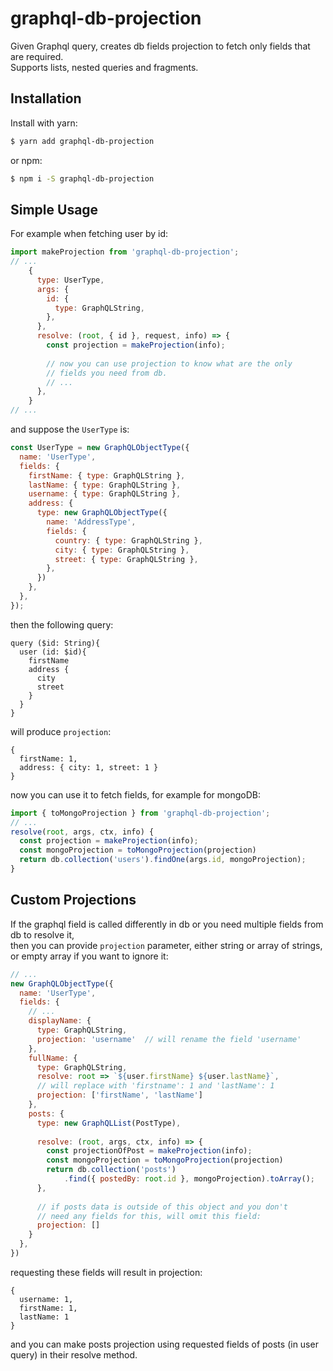 # graphql-db-projection

Given Graphql query, creates db fields projection to fetch only fields that are required.
<br/>Supports lists, nested queries and fragments.

## Installation

Install with yarn:

```bash
$ yarn add graphql-db-projection
```

or npm:

```bash
$ npm i -S graphql-db-projection
```

## Simple Usage
For example when fetching user by id:
```js
import makeProjection from 'graphql-db-projection';
// ...
    {
      type: UserType,
      args: {
        id: {
          type: GraphQLString,
        },
      },
      resolve: (root, { id }, request, info) => {
        const projection = makeProjection(info);
        
        // now you can use projection to know what are the only
        // fields you need from db.
        // ...
      },
    }
// ...
```
and suppose the `UserType` is:
```js
const UserType = new GraphQLObjectType({
  name: 'UserType',
  fields: {
    firstName: { type: GraphQLString },
    lastName: { type: GraphQLString },
    username: { type: GraphQLString },
    address: {
      type: new GraphQLObjectType({
        name: 'AddressType',
        fields: {
          country: { type: GraphQLString },
          city: { type: GraphQLString },
          street: { type: GraphQLString },
        },
      })
    },
  },
});
```
then the following query:
```
query ($id: String){
  user (id: $id){
    firstName
    address {
      city
      street
    }
  }
}
```
will produce `projection`:
```
{ 
  firstName: 1,
  address: { city: 1, street: 1 }
}
```
now you can use it to fetch fields, for example for mongoDB:
```js
import { toMongoProjection } from 'graphql-db-projection';
// ...
resolve(root, args, ctx, info) {
  const projection = makeProjection(info);
  const mongoProjection = toMongoProjection(projection)
  return db.collection('users').findOne(args.id, mongoProjection);
}
```

## Custom Projections
If the graphql field is called differently in db or you need multiple fields from db to resolve it,
<br/>then you can provide `projection` parameter, either string or array of strings, or empty array if you want to ignore it:
```js
// ...
new GraphQLObjectType({
  name: 'UserType',
  fields: {
    // ...
    displayName: {
      type: GraphQLString,
      projection: 'username'  // will rename the field 'username'
    },
    fullName: {
      type: GraphQLString,
      resolve: root => `${user.firstName} ${user.lastName}`,
      // will replace with 'firstname': 1 and 'lastName': 1
      projection: ['firstName', 'lastName']
    },
    posts: {
      type: new GraphQLList(PostType),
      
      resolve: (root, args, ctx, info) => {
        const projectionOfPost = makeProjection(info);
        const mongoProjection = toMongoProjection(projection)
        return db.collection('posts')
            .find({ postedBy: root.id }, mongoProjection).toArray();
      },
      
      // if posts data is outside of this object and you don't
      // need any fields for this, will omit this field:
      projection: []
    }
  },
})
```
requesting these fields will result in projection:
```
{ 
  username: 1,
  firstName: 1,
  lastName: 1
}
```
and you can make posts projection using requested fields of posts (in user query) in their resolve method.
